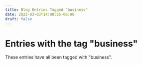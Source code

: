 ```yaml
---
title: Blog Entries Tagged "business"
date: 2023-03-03T14:08:55-06:00
draft: false
---
```

# Entries with the tag "business"

These entries have all been tagged with "business".